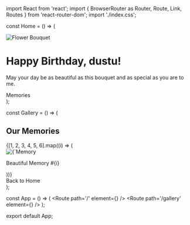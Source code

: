 import React from 'react';
import { BrowserRouter as Router, Route, Link, Routes } from 'react-router-dom';
import './index.css';

const Home = () => (
  <div className='min-h-screen flex flex-col items-center justify-center bg-pink-100 text-center'>
    <img src='/images/flower-bouquet.jpg' alt='Flower Bouquet' className='w-3/4 md:w-1/2 lg:w-1/3 rounded-2xl shadow-lg mb-8'/>
    <h1 className='text-5xl font-bold text-pink-600'>Happy Birthday, dustu!</h1>
    <p className='text-xl text-gray-700 mt-4'>May your day be as beautiful as this bouquet and as special as you are to me.</p>
    <Link to='/gallery' className='mt-8 px-6 py-3 bg-pink-500 text-white rounded-2xl shadow-lg hover:bg-pink-600'>Memories</Link>
  </div>
);

const Gallery = () => (
  <div className='min-h-screen bg-white p-8'>
    <h2 className='text-4xl font-semibold text-pink-600 text-center mb-6'>Our Memories</h2>
    <div className='grid grid-cols-1 md:grid-cols-2 lg:grid-cols-3 gap-4'>
      {[1, 2, 3, 4, 5, 6].map((i) => (
        <div key={i} className='shadow-lg rounded-2xl overflow-hidden'>
          <img src={`/images/memory${i}.jpg`} alt={`Memory ${i}`} className='w-full h-64 object-cover'/>
          <p className='text-center text-gray-600 p-2'>Beautiful Memory #{i}</p>
        </div>
      ))}
    </div>
    <div className='text-center mt-6'>
      <Link to='/' className='text-pink-500 hover:underline'>Back to Home</Link>
    </div>
  </div>
);

const App = () => (
  <Router>
    <Routes>
      <Route path='/' element={<Home />} />
      <Route path='/gallery' element={<Gallery />} />
    </Routes>
  </Router>
);

export default App;
